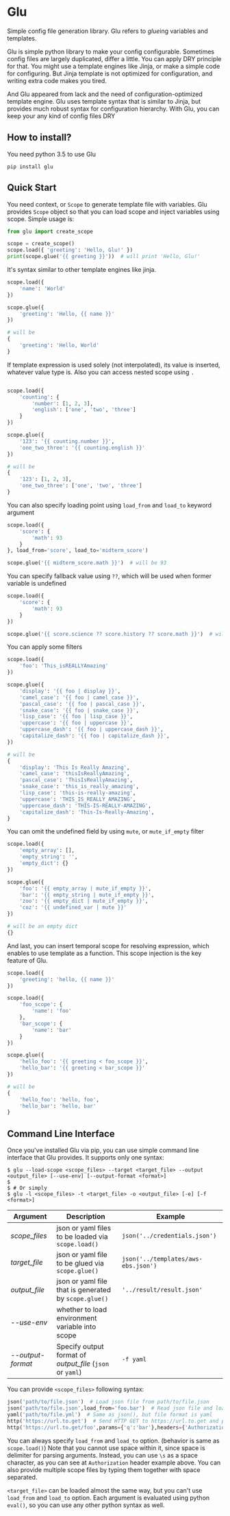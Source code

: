 # Glu

Simple config file generation library. Glu refers to *glue*ing variables and templates.

Glu is simple python library to make your config configurable. Sometimes config files are largely 
duplicated, differ a little. You can apply DRY principle for that. You might use a template engines
like Jinja, or make a simple code for configuring. But Jinja template is not optimized for configuration,
and writing extra code makes you tired.
 
And Glu appeared from lack and the need of configuration-optimized template engine. Glu uses
template syntax that is similar to Jinja, but provides much robust syntax for configuration hierarchy.
With Glu, you can keep your any kind of config files DRY

## How to install?

You need python 3.5 to use Glu

```
pip install glu
```

## Quick Start

You need context, or `Scope` to generate template file with variables. Glu provides `Scope` object
so that you can load scope and inject variables using scope. Simple usage is:

``` python
from glu import create_scope

scope = create_scope()
scope.load({ 'greeting': 'Hello, Glu!' })
print(scope.glue('{{ greeting }}'))  # will print 'Hello, Glu!'
```

It's syntax similar to other template engines like jinja.

``` python
scope.load({
    'name': 'World'
})

scope.glue({
    'greeting': 'Hello, {{ name }}'
})

# will be
{
    'greeting': 'Hello, World'
}
```

If template expression is used solely (not interpolated), its value is inserted, whatever value type is.
Also you can access nested scope using `.`

``` python

scope.load({
    'counting': {
        'number': [1, 2, 3],
        'english': ['one', 'two', 'three']
    }
})

scope.glue({
    '123': '{{ counting.number }}',
    'one_two_three': '{{ counting.english }}'
})

# will be
{
    '123': [1, 2, 3],
    'one_two_three': ['one', 'two', 'three']
}

```

You can also specify loading point using `load_from` and `load_to` keyword argument

``` python
scope.load({
    'score': {
        'math': 93
    }
}, load_from='score', load_to='midterm_score')

scope.glue('{{ midterm_score.math }}')  # will be 93

```

You can specify fallback value using `??`, which will be used when former variable is undefined

``` python
scope.load({
    'score': {
        'math': 93
    }
})

scope.glue('{{ score.science ?? score.history ?? score.math }}')  # will be 93
```

You can apply some filters

``` python
scope.load({
    'foo': 'This_isREALLYAmazing'
})

scope.glue({
    'display': '{{ foo | display }}',
    'camel_case': '{{ foo | camel_case }}',
    'pascal_case': '{{ foo | pascal_case }}',
    'snake_case': '{{ foo | snake_case }}',
    'lisp_case': '{{ foo | lisp_case }}',
    'uppercase': '{{ foo | uppercase }}',
    'uppercase_dash': '{{ foo | uppercase_dash }}',
    'capitalize_dash': '{{ foo | capitalize_dash }}',
})

# will be
{
    'display': 'This Is Really Amazing',
    'camel_case': 'thisIsReallyAmazing',
    'pascal_case': 'ThisIsReallyAmazing',
    'snake_case': 'this_is_really_amazing',
    'lisp_case': 'this-is-really-amazing',
    'uppercase': 'THIS_IS_REALLY_AMAZING',
    'uppercase_dash': 'THIS-IS-REALLY-AMAZING',
    'capitalize_dash': 'This-Is-Really-Amazing',
}
```

You can omit the undefined field by using `mute`, or `mute_if_empty` filter

``` python
scope.load({
    'empty_array': [],
    'empty_string': '',
    'empty_dict': {}
})

scope.glue({
    'foo': '{{ empty_array | mute_if_empty }}',
    'bar': '{{ empty_string | mute_if_empty }}',
    'zoo': '{{ empty_dict | mute_if_empty }}',
    'coz': '{{ undefined_var | mute }}'
})

# will be an empty dict
{}
```

And last, you can insert temporal scope for resolving expression, which enables to
use template as a function. This scope injection is the key feature of Glu.

``` python
scope.load({
    'greeting': 'hello, {{ name }}'
})

scope.load({
    'foo_scope': {
        'name': 'foo'
    },
    'bar_scope': {
        'name': 'bar'
    }
})

scope.glue({
    'hello_foo': '{{ greeting < foo_scope }}',
    'hello_bar': '{{ greeting < bar_scope }}'
})

# will be
{
    'hello_foo': 'hello, foo',
    'hello_bar': 'hello, bar'
}
```


## Command Line Interface

Once you've installed Glu via pip, you can use simple command line interface that Glu provides.
It supports only one syntax:

``` shell
$ glu --load-scope <scope_files> --target <target_file> --output <output_file> [--use-env] [--output-format <format>]
$ 
$ # Or simply
$ glu -l <scope_files> -t <target_file> -o <output_file> [-e] [-f <format>]
```

| Argument | Description | Example |
| ----- | ----- | ----- |
| _scope_files_ | json or yaml files to be loaded via `scope.load()` | `json('../credentials.json')` |
| _target_file_ | json or yaml file to be glued via `scope.glue()` | `json('../templates/aws-ebs.json')` |
| _output_file_ | json or yaml file that is generated by `scope.glue()` | `'../result/result.json'` |
| _--use-env_ | whether to load environment variable into scope | |
| _--output-format_ | Specify output format of _output_file_ (`json` or `yaml`) | `-f yaml` |

You can provide `<scope_files>` following syntax:

``` python
json('path/to/file.json')  # Load json file from path/to/file.json
json('path/to/file.json',load_from='foo.bar')  # Read json file and load scope of 'foo.bar' from json
yaml('path/to/file.yml')  # Same as json(), but file format is yaml
http('https://url.to.get')  # Send HTTP GET to https://url.to.get and parse response as json
http('https://url.to.get/foo',params={'q':'bar'},headers={'Authorization':'Bearer\s74fb53e...'})  # More http settings
```

You can always specify `load_from` and `load_to` option. (behavior is same as `scope.load()`)
Note that you cannot use space within it, since space is delimiter for parsing arguments. Instead,
you can use `\s` as a space character, as you can see at `Authorization` header example above.
You can also provide multiple scope files by typing them together with space separated.

`<target_file>` can be loaded almost the same way, but you can't use `load_from` and `load_to` option.
Each argument is evaluated using python `eval()`, so you can use any other python syntax as well.
